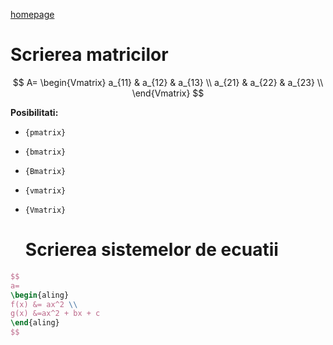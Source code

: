 <script id="MathJax-script" async src="https://cdn.jsdelivr.net/npm/mathjax@3/es5/tex-mml-chtml.js"></script> 

[homepage](index.md) 

# Scrierea matricilor 


$$ 
A=
\begin{Vmatrix} 
a_{11} & a_{12} & a_{13} \\
a_{21} & a_{22} & a_{23} \\
\end{Vmatrix}
$$


**Posibilitati:** 
- `{pmatrix}`
- `{bmatrix}`
- `{Bmatrix}`
- `{vmatrix}`
- `{Vmatrix}`

  # Scrierea sistemelor de ecuatii

```LaTex
$$
a=
\begin{aling}
f(x) &= ax^2 \\
g(x) &=ax^2 + bx + c
\end{aling}
$$
```











  
